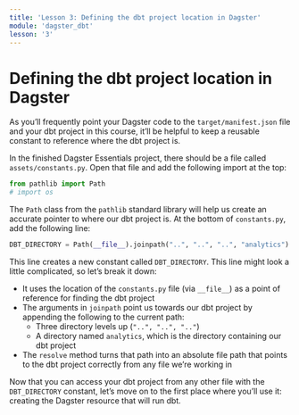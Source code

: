 ```yaml
---
title: 'Lesson 3: Defining the dbt project location in Dagster'
module: 'dagster_dbt'
lesson: '3'
---
```


# Defining the dbt project location in Dagster

As you’ll frequently point your Dagster code to the `target/manifest.json` file and your dbt project in this course, it’ll be helpful to keep a reusable constant to reference where the dbt project is.

In the finished Dagster Essentials project, there should be a file called `assets/constants.py`. Open that file and add the following import at the top:

```python
from pathlib import Path
# import os
```

The `Path` class from the `pathlib` standard library will help us create an accurate pointer to where our dbt project is. At the bottom of `constants.py`, add the following line:

```python
DBT_DIRECTORY = Path(__file__).joinpath("..", "..", "..", "analytics").resolve()
```

This line creates a new constant called `DBT_DIRECTORY`. This line might look a little complicated, so let’s break it down:

- It uses the location of the `constants.py` file (via `__file__`) as a point of reference for finding the dbt project
- The arguments in `joinpath` point us towards our dbt project by appending the following to the current path:
   - Three directory levels up (`"..", "..", ".."`)
   - A directory named `analytics`, which is the directory containing our dbt project
- The `resolve` method turns that path into an absolute file path that points to the dbt project correctly from any file we’re working in

Now that you can access your dbt project from any other file with the `DBT_DIRECTORY` constant, let’s move on to the first place where you’ll use it: creating the Dagster resource that will run dbt.